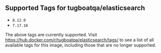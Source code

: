## Supported Tags for tugboatqa/elasticsearch

* `8.12.0`
* `7.17.16`

The above tags are currently supported. Visit https://hub.docker.com/r/tugboatqa/elasticsearch/tags/ to see a list of all available tags for this image, including those that are no longer supported.
